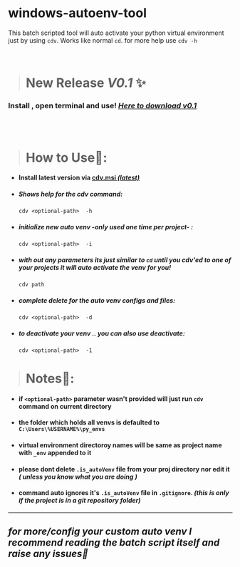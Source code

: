 # windows-autoenv-tool
This batch scripted tool will auto activate your python virtual environment just by using `cdv`. Works like normal `cd`. for more help use `cdv -h`

<br>

> # New Release _V0.1_ ✨
### Install , open terminal and use!  [_Here to download v0.1_](https://github.com/orsnaro/windows-autoenv-tool/releases/tag/V0.1)



<br>
<br>

> # How to Use🚀:

* #### Install latest version via [cdv.msi _(latest)_](https://github.com/orsnaro/windows-autoenv-tool/releases/latest)

* ##### Shows help for the cdv command:
   ```batch
   cdv <optional-path>  -h
   ```
* #####  initialize new auto venv -_only used one time per project_- :
  ```batch
  cdv <optional-path>  -i
  ```

* ##### with out any parameters its just similar to `cd` until you cdv'ed to one of your projects it will auto activate the venv for you!
   ```batch
   cdv path  
   ```              

* ##### complete delete  for the auto venv configs and files:
   ```batch
   cdv <optional-path>  -d
   ```

* ##### to deactivate your venv .. you can also use deactivate:
  ```batch
  cdv <optional-path>  -1
  ```


> # Notes📝:
 * #### if `<optional-path>` parameter wasn't provided will just run `cdv` command on current directory
* #### the folder which holds all venvs is defaulted to `C:\Users\%USERNAME%\py_envs`
* #### virtual environment directoroy names will be same as project name with `_env` appended to it
*  #### please dont delete `.is_autoVenv` file from your proj directory nor edit it _( unless you know what you are doing )_
*  #### command auto ignores it's `.is_autoVenv` file in `.gitignore`. _(this is only if the project is in a git repository folder)_

---
 ##  _for more/config your custom auto venv I recommend reading the batch script itself and raise any issues💙_
